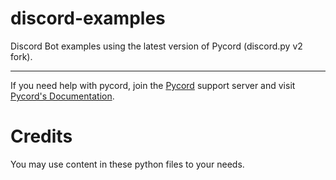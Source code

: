 # discord-examples
Discord Bot examples using the latest version of Pycord (discord.py v2 fork).

---

If you need help with pycord, join the [Pycord](https://discord.gg/pycord) support server and visit [Pycord's Documentation](https://pycord.readthedocs.io/en/master).
# Credits
You may use content in these python files to your needs.
